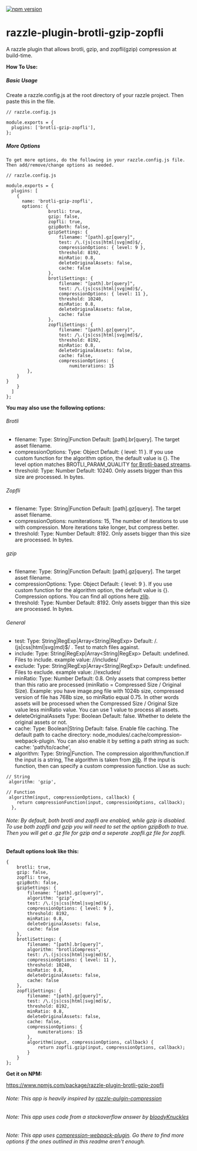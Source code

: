 [![npm version](https://badge.fury.io/js/razzle-plugin-brotli-gzip-zopfli.svg)](https://badge.fury.io/js/razzle-plugin-brotli-gzip-zopfli)

# razzle-plugin-brotli-gzip-zopfli

A razzle plugin that allows brotli, gzip, and zopfli(gzip) compression at build-time.

**How To Use:**

##### Basic Usage

Create a razzle.config.js at the root directory of your razzle project. Then paste this in the file.

```
// razzle.config.js

module.exports = {
  plugins: ['brotli-gzip-zopfli'],
};
```

##### More Options

    To get more options, do the following in your razzle.config.js file. Then add/remove/change options as needed.

```
// razzle.config.js

module.exports = {
  plugins: [
    {
      name: 'brotli-gzip-zopfli',
      options: {
				brotli: true,
				gzip: false,
				zopfli: true,
				gzipBoth: false,
				gzipSettings: {
					filename: "[path].gz[query]",
					test: /\.(js|css|html|svg|md)$/,
					compressionOptions: { level: 9 },
					threshold: 8192,
					minRatio: 0.8,
					deleteOriginalAssets: false,
					cache: false
				},
				brotliSettings: {
					filename: "[path].br[query]",
					test: /\.(js|css|html|svg|md)$/,
					compressionOptions: { level: 11 },
					threshold: 10240,
					minRatio: 0.8,
					deleteOriginalAssets: false,
					cache: false
				},
				zopfliSettings: {
					filename: "[path].gz[query]",
					test: /\.(js|css|html|svg|md)$/,
					threshold: 8192,
					minRatio: 0.8,
					deleteOriginalAssets: false,
					cache: false,
					compressionOptions: {
						numiterations: 15
		},
	}
}
    }
  ]
};
```

**You may also use the following options:**

###### Brotli

- filename: Type: String|Function Default: [path].br[query]. The target asset filename.
- compressionOptions: Type: Object Default: { level: 11 }. If you use custom function for the algorithm option, the default value is {}. The level option matches BROTLI_PARAM_QUALITY [for Brotli-based streams](https://nodejs.org/api/zlib.html#zlib_for_brotli_based_streams).
- threshold: Type: Number Default: 10240. Only assets bigger than this size are processed. In bytes.

###### Zopfli

- filename: Type: String|Function Default: [path].gz[query]. The target asset filename.
- compressionOptions: numiterations: 15, The number of iterations to use with compression. More iterations take longer, but compress better.
- threshold: Type: Number Default: 8192. Only assets bigger than this size are processed. In bytes.

###### gzip

- filename: Type: String|Function Default: [path].gz[query]. The target asset filename.
- compressionOptions: Type: Object Default: { level: 9 }. If you use custom function for the algorithm option, the default value is {}. Compression options. You can find all options here [zlib](https://nodejs.org/api/zlib.html#zlib_class_options).
- threshold: Type: Number Default: 8192. Only assets bigger than this size are processed. In bytes.

###### General

- test: Type: String|RegExp|Array<String|RegExp> Default: /\.(js|css|html|svg|md)\$/ . Test to match files against.
- include: Type: String|RegExp|Array<String|RegExp> Default: undefined. Files to include. example value: /\/includes/
- exclude: Type: String|RegExp|Array<String|RegExp> Default: undefined. Files to exclude. example value: /\/excludes/
- minRatio: Type: Number Default: 0.8. Only assets that compress better than this ratio are processed (minRatio = Compressed Size / Original Size). Example: you have image.png file with 1024b size, compressed version of file has 768b size, so minRatio equal 0.75. In other words assets will be processed when the Compressed Size / Original Size value less minRatio value. You can use 1 value to process all assets.
- deleteOriginalAssets Type: Boolean Default: false. Whether to delete the original assets or not.
- cache: Type: Boolean|String Default: false. Enable file caching. The default path to cache directory: node_modules/.cache/compression-webpack-plugin. You can also enable it by setting a path string as such: cache: 'path/to/cache',
- algorithm: Type: String|Function. The compression algorithm/function.If the input is a string, The algorithm is taken from [zlib](https://nodejs.org/api/zlib.html). If the input is function, then can specify a custom compression function. Use as such:
```
// String
 algorithm: 'gzip',

// Function
 algorithm(input, compressionOptions, callback) {
    return compressionFunction(input, compressionOptions, callback);
  },
```

###### Note: By default, both brotli and zopfli are enabled, while gzip is disabled. To use both zopfli and gzip you will need to set the option gzipBoth to true. Then you will get a .gz file for gzip and a seperate .zopfli.gz file for zopfli.

**Default options look like this:**

```
{
	brotli: true,
	gzip: false,
	zopfli: true,
	gzipBoth: false,
	gzipSettings: {
		filename: "[path].gz[query]",
		algorithm: "gzip",
		test: /\.(js|css|html|svg|md)$/,
		compressionOptions: { level: 9 },
		threshold: 8192,
		minRatio: 0.8,
		deleteOriginalAssets: false,
		cache: false
	},
	brotliSettings: {
		filename: "[path].br[query]",
		algorithm: "brotliCompress",
		test: /\.(js|css|html|svg|md)$/,
		compressionOptions: { level: 11 },
		threshold: 10240,
		minRatio: 0.8,
		deleteOriginalAssets: false,
		cache: false
	},
	zopfliSettings: {
		filename: "[path].gz[query]",
		test: /\.(js|css|html|svg|md)$/,
		threshold: 8192,
		minRatio: 0.8,
		deleteOriginalAssets: false,
		cache: false,
		compressionOptions: {
			numiterations: 15
		},
		algorithm(input, compressionOptions, callback) {
			return zopfli.gzip(input, compressionOptions, callback);
		}
	}
};
```

**Get it on NPM:**

https://www.npmjs.com/package/razzle-plugin-brotli-gzip-zopfli

###### Note: This app is heavily inspired by [razzle-pulgin-compression](https://github.com/nimacsoft/razzle-plugin-compression)
###### Note: This app uses code from a stackoverflow answer by [bloodyKnuckles](https://stackoverflow.com/users/2743458/bloodyknuckles)
###### Note: This app uses [compression-webpack-plugin](https://github.com/webpack-contrib/compression-webpack-plugin). Go there to find more options if the ones outlined in this readme aren't enough.
